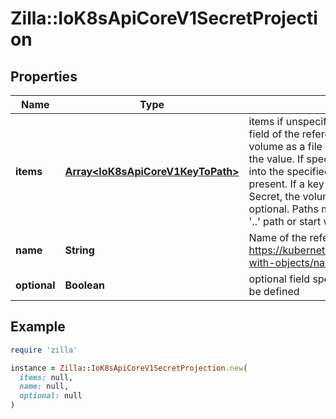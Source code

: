 # Zilla::IoK8sApiCoreV1SecretProjection

## Properties

| Name | Type | Description | Notes |
| ---- | ---- | ----------- | ----- |
| **items** | [**Array&lt;IoK8sApiCoreV1KeyToPath&gt;**](IoK8sApiCoreV1KeyToPath.md) | items if unspecified, each key-value pair in the Data field of the referenced Secret will be projected into the volume as a file whose name is the key and content is the value. If specified, the listed keys will be projected into the specified paths, and unlisted keys will not be present. If a key is specified which is not present in the Secret, the volume setup will error unless it is marked optional. Paths must be relative and may not contain the &#39;..&#39; path or start with &#39;..&#39;. | [optional] |
| **name** | **String** | Name of the referent. More info: https://kubernetes.io/docs/concepts/overview/working-with-objects/names/#names | [optional] |
| **optional** | **Boolean** | optional field specify whether the Secret or its key must be defined | [optional] |

## Example

```ruby
require 'zilla'

instance = Zilla::IoK8sApiCoreV1SecretProjection.new(
  items: null,
  name: null,
  optional: null
)
```

